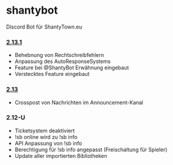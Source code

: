 # shantybot
Discord Bot für ShantyTown.eu

### [2.13.1](https://drive.google.com/file/d/1FyffT9V5cRR_0cQegZvfYxyoPjlJZs23/view?usp=sharing)
- Behebnung von Rechtschreibfehlern
- Anpassung des AutoResponseSystems
- Feature bei @ShantyBot Erwähnung eingebaut
- Verstecktes Feature eingebaut

### [2.13](https://drive.google.com/file/d/1B_iemxBjwARe6D9089LRdZhQbWx_sw-_/view?usp=sharing)
- Crosspost von Nachrichten im Announcement-Kanal
### 2.12-U
- Ticketsystem deaktiviert
- !sb online wird zu !sb info
- API Anpassung von !sb info
- Berechtigung für !sb info angepasst (Freischaltung für Spieler)
- Update aller importierten Bibliotheken

